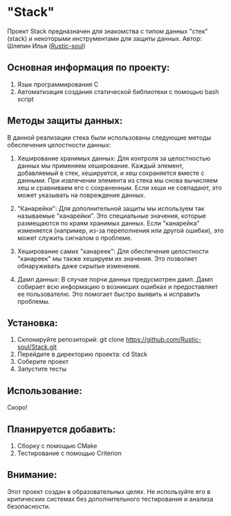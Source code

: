 # "Stack" 
Проект Stack предназначен для знакомства с типом данных "стек" (stack) и некоторыми инструментами для защиты данных.
Автор: Шляпин Илья ([Rustic-soul](https://github.conm/Rustic-soul))

## Основная информация по проекту:
1. Язык программирования C
2. Автоматизация создания статической библиотеки с помощью bash script

## Методы защиты данных:
В данной реализации стека были использованы следующие методы обеспечения целостности данных:
1. Хеширование хранимых данных: Для контроля за целостностью данных мы применяем хеширование. Каждый элемент, добавляемый в стек, хешируется, и хеш сохраняется вместе с данными. При извлечении элемента из стека мы снова вычисляем хеш и сравниваем его с сохраненным. Если хеши не совпадают, это может указывать на повреждение данных.

2. "Канарейки": Для дополнительной защиты мы используем так называемые "канарейки". Это специальные значения, которые размещаются по краям хранимых данных. Если "канарейка" изменяется (например, из-за переполнения или другой ошибки), это может служить сигналом о проблеме.

3. Хеширование самих "канареек": Для обеспечения целостности "канареек" мы также хешируем их значения. Это позволяет обнаруживать даже скрытые изменения.

4. Дамп данных: В случае порчи данных предусмотрен дамп. Дамп собирает всю информацию о возникших ошибках и предоставляет ее пользователю. Это помогает быстро выявить и исправить проблемы.

## Установка:
1. Склонируйте репозиторий: git clone https://github.com/Rustic-soul/Stack.git
2. Перейдите в директорию проекта: cd Stack
3. Соберите проект
4. Запустите тесты

## Использование:
Скоро!

## Планируется добавить:
1. Сборку с помощью CMake
2. Тестирование с помощью Criterion 

## Внимание:
Этот проект создан в образовательных целях. Не используйте его в критических системах без дополнительного тестирования и анализа безопасности.
